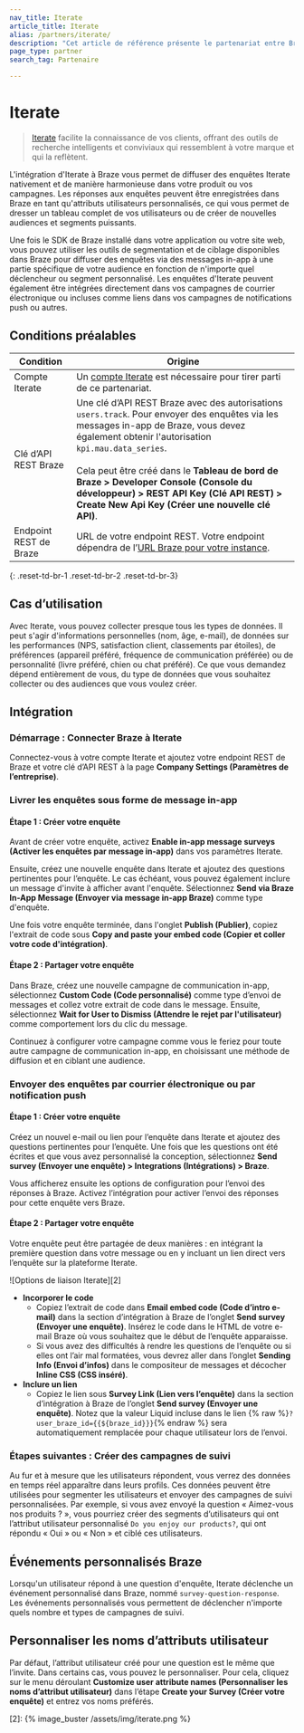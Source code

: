 ```yaml
---
nav_title: Iterate
article_title: Iterate
alias: /partners/iterate/
description: "Cet article de référence présente le partenariat entre Braze et Iterate, ce qui vous permet d’enrichir les données client en utilisant des enquêtes pour ajouter des informations supplémentaires."
page_type: partner
search_tag: Partenaire

---
```


# Iterate

> [Iterate](https://iteratehq.com) facilite la connaissance de vos clients, offrant des outils de recherche intelligents et conviviaux qui ressemblent à votre marque et qui la reflètent.

L'intégration d'Iterate à Braze vous permet de diffuser des enquêtes Iterate nativement et de manière harmonieuse dans votre produit ou vos campagnes. Les réponses aux enquêtes peuvent être enregistrées dans Braze en tant qu'attributs utilisateurs personnalisés, ce qui vous permet de dresser un tableau complet de vos utilisateurs ou de créer de nouvelles audiences et segments puissants.

Une fois le SDK de Braze installé dans votre application ou votre site web, vous pouvez utiliser les outils de segmentation et de ciblage disponibles dans Braze pour diffuser des enquêtes via des messages in-app à une partie spécifique de votre audience en fonction de n'importe quel déclencheur ou segment personnalisé. Les enquêtes d'Iterate peuvent également être intégrées directement dans vos campagnes de courrier électronique ou incluses comme liens dans vos campagnes de notifications push ou autres.

## Conditions préalables

| Condition | Origine |
|---|---|
|Compte Iterate | Un [compte Iterate](https://iteratehq.com) est nécessaire pour tirer parti de ce partenariat. |
| Clé d’API REST Braze | Une clé d’API REST Braze avec des autorisations `users.track`. Pour envoyer des enquêtes via les messages in-app de Braze, vous devez également obtenir l'autorisation `kpi.mau.data_series`.<br><br> Cela peut être créé dans le **Tableau de bord de Braze > Developer Console (Console du développeur) > REST API Key (Clé API REST) > Create New Api Key (Créer une nouvelle clé API)**.|
| Endpoint REST de Braze  | URL de votre endpoint REST. Votre endpoint dépendra de l’[URL Braze pour votre instance][6]. |
{: .reset-td-br-1 .reset-td-br-2 .reset-td-br-3}

## Cas d’utilisation

Avec Iterate, vous pouvez collecter presque tous les types de données. Il peut s'agir d'informations personnelles (nom, âge, e-mail), de données sur les performances (NPS, satisfaction client, classements par étoiles), de préférences (appareil préféré, fréquence de communication préférée) ou de personnalité (livre préféré, chien ou chat préféré). Ce que vous demandez dépend entièrement de vous, du type de données que vous souhaitez collecter ou des audiences que vous voulez créer.

## Intégration

### Démarrage : Connecter Braze à Iterate

Connectez-vous à votre compte Iterate et ajoutez votre endpoint REST de Braze et votre clé d’API REST à la page **Company Settings (Paramètres de l’entreprise)**.

### Livrer les enquêtes sous forme de message in-app

#### Étape 1 : Créer votre enquête

Avant de créer votre enquête, activez **Enable in-app message surveys (Activer les enquêtes par message in-app)** dans vos paramètres Iterate.

Ensuite, créez une nouvelle enquête dans Iterate et ajoutez des questions pertinentes pour l’enquête. Le cas échéant, vous pouvez également inclure un message d'invite à afficher avant l'enquête. Sélectionnez **Send via Braze In-App Message (Envoyer via message in-app Braze)** comme type d'enquête.

Une fois votre enquête terminée, dans l'onglet **Publish (Publier)**, copiez l'extrait de code sous **Copy and paste your embed code (Copier et coller votre code d'intégration)**.

#### Étape 2 : Partager votre enquête

Dans Braze, créez une nouvelle campagne de communication in-app, sélectionnez **Custom Code (Code personnalisé)** comme type d’envoi de messages et collez votre extrait de code dans le message. Ensuite, sélectionnez **Wait for User to Dismiss (Attendre le rejet par l'utilisateur)** comme comportement lors du clic du message.

Continuez à configurer votre campagne comme vous le feriez pour toute autre campagne de communication in-app, en choisissant une méthode de diffusion et en ciblant une audience.

### Envoyer des enquêtes par courrier électronique ou par notification push

#### Étape 1 : Créer votre enquête

Créez un nouvel e-mail ou lien pour l’enquête dans Iterate et ajoutez des questions pertinentes pour l’enquête. Une fois que les questions ont été écrites et que vous avez personnalisé la conception, sélectionnez **Send survey (Envoyer une enquête) > Integrations (Intégrations) > Braze**.

Vous afficherez ensuite les options de configuration pour l’envoi des réponses à Braze. Activez l’intégration pour activer l’envoi des réponses pour cette enquête vers Braze. 

#### Étape 2 : Partager votre enquête

Votre enquête peut être partagée de deux manières : en intégrant la première question dans votre message ou en y incluant un lien direct vers l’enquête sur la plateforme Iterate.

![Options de liaison Iterate][2]

- **Incorporer le code**
  - Copiez l’extrait de code dans **Email embed code (Code d’intro e-mail)** dans la section d’intégration à Braze de l’onglet **Send survey (Envoyer une enquête)**. Insérez le code dans le HTML de votre e-mail Braze où vous souhaitez que le début de l’enquête apparaisse. 
  - Si vous avez des difficultés à rendre les questions de l’enquête ou si elles ont l’air mal formatées, vous devrez aller dans l’onglet **Sending Info (Envoi d’infos)** dans le compositeur de messages et décocher **Inline CSS (CSS inséré)**.
- **Inclure un lien**
  - Copiez le lien sous **Survey Link (Lien vers l’enquête)** dans la section d’intégration à Braze de l’onglet **Send survey (Envoyer une enquête)**. Notez que la valeur Liquid incluse dans le lien {% raw %}`?user_braze_id={{${braze_id}}}`{% endraw %} sera automatiquement remplacée pour chaque utilisateur lors de l’envoi.

### Étapes suivantes : Créer des campagnes de suivi

Au fur et à mesure que les utilisateurs répondent, vous verrez des données en temps réel apparaître dans leurs profils. Ces données peuvent être utilisées pour segmenter les utilisateurs et envoyer des campagnes de suivi personnalisées. Par exemple, si vous avez envoyé la question « Aimez-vous nos produits ? », vous pourriez créer des segments d’utilisateurs qui ont l’attribut utilisateur personnalisé `Do you enjoy our products?`, qui ont répondu « Oui » ou « Non » et ciblé ces utilisateurs.

## Événements personnalisés Braze

Lorsqu'un utilisateur répond à une question d'enquête, Iterate déclenche un événement personnalisé dans Braze, nommé `survey-question-response`. Les événements personnalisés vous permettent de déclencher n'importe quels nombre et types de campagnes de suivi.

## Personnaliser les noms d’attributs utilisateur

Par défaut, l’attribut utilisateur créé pour une question est le même que l’invite. 
Dans certains cas, vous pouvez le personnaliser. Pour cela, cliquez sur le menu déroulant **Customize user attribute names (Personnaliser les noms d’attribut utilisateur)** dans l’étape **Create your Survey (Créer votre enquête)** et entrez vos noms préférés.

[6]: {{site.baseurl}}/api/basics?redirected=true#endpoints
[2]: {% image_buster /assets/img/iterate.png %}
